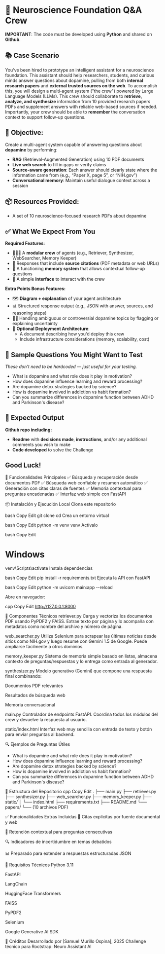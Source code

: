 # 🧪 **Neuroscience Foundation Q&A Crew**

**IMPORTANT**: The code must be developed using **Python** and shared on **Github**.

## 📚 **Case Scenario**
You’ve been hired to prototype an intelligent assistant for a neuroscience foundation. This assistant should help researchers, students, and curious minds answer questions about dopamine, pulling from both **internal research papers** and **external trusted sources on the web**.
To accomplish this, you will design a multi-agent system ("the crew") powered by Large Language Models (LLMs). This crew should collaborate to **retrieve, analyze, and synthesize** information from 10 provided research papers PDFs and supplement answers with reliable web-based sources if needed. Importantly, your crew should be able to **remember** the conversation context to support follow-up questions.

## 🧠 **Objective:**
Create a multi-agent system capable of answering questions about **dopamine** by performing:

* **RAG** (Retrieval-Augmented Generation) using 10 PDF documents
* **Live web search** to fill in gaps or verify claims
* **Source-aware generation**: Each answer should clearly state where the information came from (e.g., “Paper X, page 5”, or “NIH.gov”)
* **Conversational memory**: Maintain useful dialogue context across a session

## 📦 **Resources Provided:**
* A set of 10 neuroscience-focused research PDFs about dopamine

## ✅ **What We Expect From You**
**Required Features:**
* 🧑‍🤝‍🧑 A **modular crew** of agents (e.g., Retriever, Synthesizer, WebSearcher, Memory Keeper)
* 🧾 Responses that include **source citations** (PDF metadata or web URLs)
* 🧠 A functioning **memory system** that allows contextual follow-up questions
* 🔄 A simple **interface** to interact with the crew

**Extra Points Bonus Features:**
* 🗺️ **Diagram + explanation** of your agent architecture
* 📊 Structured response output (e.g., JSON with answer, sources, and reasoning steps)
* 🕵️‍♂️ Handling ambiguous or controversial dopamine topics by flagging or explaining uncertainty
* 🧱 **Optional Deployment Architecture**:
	* A document describing how you'd deploy this crew
	* Include infrastructure considerations (memory, scalability, cost)

## 🧪 **Sample Questions You Might Want to Test**
*These don’t need to be hardcoded — just useful for your testing.*
* What is dopamine and what role does it play in motivation?
* How does dopamine influence learning and reward processing?
* Are dopamine detox strategies backed by science?
* How is dopamine involved in addiction vs habit formation?
* Can you summarize differences in dopamine function between ADHD and Parkinson's disease?

## 📁 **Expected Output**
**Github repo including:**
* **Readme** with **decisions made**, **instructions**, and/or any additional comments you wish to make
* **Code developed** to solve the Challenge

## **Good Luck!**




🎯 Funcionalidades Principales
✅ Búsqueda y recuperación desde documentos PDF
✅ Búsqueda web confiable y resumen automático
✅ Generación con citas claras de fuentes
✅ Memoria contextual para preguntas encadenadas
✅ Interfaz web simple con FastAPI

📦 Instalación y Ejecución Local
Clona este repositorio

bash
Copy
Edit
git clone <url-del-repo>
cd <repo>
Crea un entorno virtual

bash
Copy
Edit
python -m venv venv
Actívalo

bash
Copy
Edit
# Windows
venv\Scripts\activate
Instala dependencias

bash
Copy
Edit
pip install -r requirements.txt
Ejecuta la API con FastAPI

bash
Copy
Edit
python -m uvicorn main:app --reload

Abre en navegador:

cpp
Copy
Edit
http://127.0.0.1:8000

🧠 Componentes Técnicos
retriever.py
Carga y vectoriza los documentos PDF usando PyPDF2 y FAISS. Extrae texto por página y lo acompaña con metadatos como nombre del archivo y número de página.

web_searcher.py
Utiliza Selenium para scrapear las últimas noticias desde sitios como NIH.gov y luego resume con Gemini 1.5 de Google. Puede ampliarse fácilmente a otros dominios.

memory_keeper.py
Sistema de memoria simple basado en listas, almacena contexto de preguntas/respuestas y lo entrega como entrada al generador.

synthesizer.py
Modelo generativo (Gemini) que compone una respuesta final combinando:

Documentos PDF relevantes

Resultados de búsqueda web

Memoria conversacional

main.py
Controlador de endpoints FastAPI. Coordina todos los módulos del crew y devuelve la respuesta al usuario.

static/index.html
Interfaz web muy sencilla con entrada de texto y botón para enviar preguntas al backend.

🔍 Ejemplos de Preguntas Útiles

* What is dopamine and what role does it play in motivation?
* How does dopamine influence learning and reward processing?
* Are dopamine detox strategies backed by science?
* How is dopamine involved in addiction vs habit formation?
* Can you summarize differences in dopamine function between ADHD and Parkinson's disease?

📂 Estructura del Repositorio
cpp
Copy
Edit
.
├── main.py
├── retriever.py
├── synthesizer.py
├── web_searcher.py
├── memory_keeper.py
├── static/
│   └── index.html
├── requirements.txt
├── README.md
└── papers/
    └── (10 archivos PDF)

✅ Funcionalidades Extras Incluidas
🔗 Citas explícitas por fuente documental y web

💬 Retención contextual para preguntas consecutivas

🔍 Indicadores de incertidumbre en temas debatidos

📊 Preparado para extender a respuestas estructuradas JSON



🧪 Requisitos Técnicos
Python 3.11

FastAPI

LangChain

HuggingFace Transformers

FAISS

PyPDF2

Selenium

Google Generative AI SDK

🙌 Créditos
Desarrollado por [Samuel Murillo Ospina], 2025
Challenge técnico para Rootstrap: Neuro Assistant AI